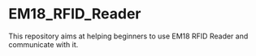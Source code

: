 # EM18_RFID_Reader
This repository aims at helping beginners to use EM18 RFID Reader and communicate with it. 

